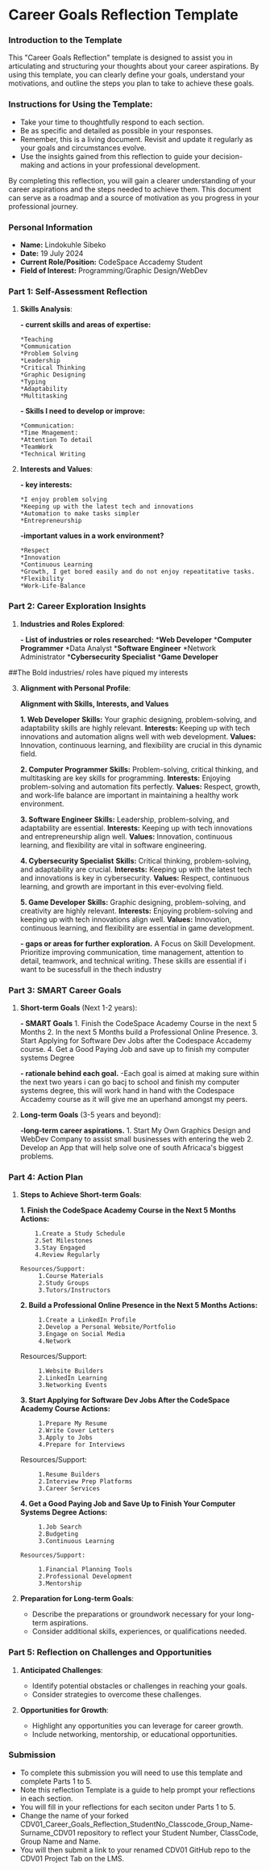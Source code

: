 
# Career Goals Reflection Template

### Introduction to the Template

This "Career Goals Reflection" template is designed to assist you in articulating and structuring your thoughts about your career aspirations. By using this template, you can clearly define your goals, understand your motivations, and outline the steps you plan to take to achieve these goals.

### Instructions for Using the Template:

- Take your time to thoughtfully respond to each section.
- Be as specific and detailed as possible in your responses.
- Remember, this is a living document. Revisit and update it regularly as your goals and circumstances evolve.
- Use the insights gained from this reflection to guide your decision-making and actions in your professional development.

By completing this reflection, you will gain a clearer understanding of your career aspirations and the steps needed to achieve them. This document can serve as a roadmap and a source of motivation as you progress in your professional journey.

### Personal Information

- **Name:** Lindokuhle Sibeko
- **Date:** 19 July 2024
- **Current Role/Position:** CodeSpace Accademy Student
- **Field of Interest:** Programming/Graphic Design/WebDev

### Part 1: Self-Assessment Reflection

1. **Skills Analysis**:
    
    **- current skills and areas of expertise:**

       *Teaching
       *Communication
       *Problem Solving
       *Leadership
       *Critical Thinking
       *Graphic Designing
       *Typing
       *Adaptability
       *Multitasking
      
    **- Skills I need to develop or improve:**
   
       *Communication:
       *Time Mnagement:
       *Attention To detail
       *TeamWork
       *Technical Writing
   
3. **Interests and Values**:
    
   **- key interests:**
   
       *I enjoy problem solving
       *Keeping up with the latest tech and innovations
       *Automation to make tasks simpler
       *Entrepreneurship

   **-important values in a work environment?**
   
       *Respect
       *Innovation
       *Continuous Learning
       *Growth, I get bored easily and do not enjoy repeatitative tasks.
       *Flexibility
       *Work-Life-Balance
   

### Part 2: Career Exploration Insights

1. **Industries and Roles Explored**:
   
    **- List of industries or roles researched:**
       ***Web Developer**
       ***Computer Programmer**
       *Data Analyst
       ***Software Engineer**
       *Network Administrator
       ***Cybersecurity Specialist**
       ***Game Developer**

##The Bold industries/ roles have piqued my interests


3. **Alignment with Personal Profile**:
    
    **Alignment with Skills, Interests, and Values**

      **1. Web Developer**
            **Skills:** Your graphic designing, problem-solving, and adaptability skills are highly relevant.
            **Interests:** Keeping up with tech innovations and automation aligns well with web development.
            **Values:** Innovation, continuous learning, and flexibility are crucial in this dynamic field.
   
      **2. Computer Programmer** 
            **Skills:** Problem-solving, critical thinking, and multitasking are key skills for programming.
            **Interests:** Enjoying problem-solving and automation fits perfectly.
            **Values:** Respect, growth, and work-life balance are important in maintaining a healthy work                                     environment.
   
      **3. Software Engineer**
            **Skills:** Leadership, problem-solving, and adaptability are essential.
            **Interests:** Keeping up with tech innovations and entrepreneurship align well.
            **Values:** Innovation, continuous learning, and flexibility are vital in software engineering.
   
      **4. Cybersecurity Specialist**
            **Skills:** Critical thinking, problem-solving, and adaptability are crucial.
            **Interests:** Keeping up with the latest tech and innovations is key in cybersecurity.
            **Values:** Respect, continuous learning, and growth are important in this ever-evolving field.
   
      **5. Game Developer**
            **Skills:** Graphic designing, problem-solving, and creativity are highly relevant.
            **Interests:** Enjoying problem-solving and keeping up with tech innovations align well.
            **Values:** Innovation, continuous learning, and flexibility are essential in game development.

    **- gaps or areas for further exploration.**
           A Focus on Skill Development. Prioritize improving communication, time management, attention to detail,               teamwork, and technical writing. These skills are essential if i want to be sucessfull in the thech                   industry
   

### Part 3: SMART Career Goals

1. **Short-term Goals** (Next 1-2 years):
    
    **- SMART Goals**
       1. Finish the CodeSpace Academy Course in the next 5 Months
       2. In the next 5 Months build a Professional Online Presence.
       3. Start Applying for Software Dev Jobs after the Codespace Accademy course.
       4. Get a Good Paying Job and save up to finish my computer systems Degree

       
    **- rationale behind each goal.**
        -Each goal is aimed at making sure within the next two years i can go bacj to school and finish my computer             systems degree, this will work hand in hand with the Codespace Accademy course as it will give me an                     uperhand amongst my peers.

3. **Long-term Goals** (3-5 years and beyond):
    
    **-long-term career aspirations.**
        1. Start My Own Graphics Design and WebDev Company to assist small businesses with entering the web
        2. Develop an App that will help solve one of south Africaca's biggest problems.
   

### Part 4: Action Plan

1. **Steps to Achieve Short-term Goals**:
 
    **1. Finish the CodeSpace Academy Course in the Next 5 Months Actions:**

           1.Create a Study Schedule
           2.Set Milestones 
           3.Stay Engaged
           4.Review Regularly
   
       Resources/Support:
            1.Course Materials
            2.Study Groups
            3.Tutors/Instructors
   
    **2. Build a Professional Online Presence in the Next 5 Months
    Actions:**

            1.Create a LinkedIn Profile
            2.Develop a Personal Website/Portfolio
            3.Engage on Social Media
            4.Network
   
      Resources/Support:

            1.Website Builders
            2.LinkedIn Learning
            3.Networking Events
   
    **3. Start Applying for Software Dev Jobs After the CodeSpace Academy Course
    Actions:**

            1.Prepare My Resume
            2.Write Cover Letters
            3.Apply to Jobs
            4.Prepare for Interviews
   
      Resources/Support:

            1.Resume Builders
            2.Interview Prep Platforms
            3.Career Services

    **4. Get a Good Paying Job and Save Up to Finish Your Computer Systems Degree
    Actions:**

            1.Job Search
            2.Budgeting
            3.Continuous Learning
   
       Resources/Support:

            1.Financial Planning Tools
            2.Professional Development
            3.Mentorship
2. **Preparation for Long-term Goals**:
    
    - Describe the preparations or groundwork necessary for your long-term aspirations.
    - Consider additional skills, experiences, or qualifications needed.

### Part 5: Reflection on Challenges and Opportunities

1. **Anticipated Challenges**:
    
    - Identify potential obstacles or challenges in reaching your goals.
    - Consider strategies to overcome these challenges.
2. **Opportunities for Growth**:
    
    - Highlight any opportunities you can leverage for career growth.
    - Include networking, mentorship, or educational opportunities.

### Submission

- To complete this submission you will need to use this template and complete Parts 1 to 5.
- Note this reflection Template is a guide to help prompt your reflections in each section.
- You will fill in your reflections for each seciton under Parts 1 to 5.
- Change the name of your forked CDV01_Career_Goals_Reflection_StudentNo_Classcode_Group_Name-Surname_CDV01 repository to reflect your Student Number, ClassCode, Group Name and Name.
- You will then submit a link to your renamed CDV01 GitHub repo to the CDV01 Project Tab on the LMS.


